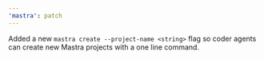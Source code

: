 ```yaml
---
'mastra': patch
---
```


Added a new `mastra create --project-name <string>` flag so coder agents can create new Mastra projects with a one line command.
